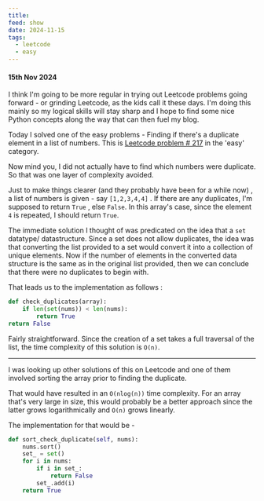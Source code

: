 ```yaml
---
title: 
feed: show
date: 2024-11-15
tags:
  - leetcode
  - easy
---
```

#### 15th Nov 2024

I think I'm going to be more regular in trying out Leetcode problems going forward - or grinding Leetcode, as the kids call it these days. 
I'm doing this mainly so my logical skills will stay sharp and I hope to find some nice Python concepts along the way that can then fuel my blog.

Today I solved one of the easy problems - Finding if there's a duplicate element in a list of numbers. This is [Leetcode problem # 217](https://leetcode.com/problems/contains-duplicate/) in the 'easy' category.


Now mind you, I did not actually have to find which numbers were duplicate. So that was one layer of complexity avoided.

Just to make things clearer (and they probably have been for a while now) , a list of numbers is given - say `[1,2,3,4,4]` . If there are any duplicates, I'm supposed to return `True` , else `False`. In this array's case, since the element `4` is repeated, I should return `True`.

The immediate solution I thought of was predicated on the idea that a `set` datatype/ datastructure. Since a set does not allow duplicates, the idea was that converting the list provided to a set would convert it into a collection of unique elements. 
Now if the number of elements in the converted data structure is the same as in the original list provided, then we can conclude that there were no duplicates to begin with. 

That leads us to the implementation as follows : 

```python
def check_duplicates(array):
	if len(set(nums)) < len(nums):  
	    return True  
return False

```

Fairly straightforward. 
Since the creation of a set takes a full traversal of the list, the time complexity of this solution is `O(n)`.

---

I was looking up other solutions of this on Leetcode and one of them involved sorting the array prior to finding the duplicate. 

That would have resulted in an `O(nlog(n))` time complexity. 
For an array that's very large in size, this would probably be a better approach since the latter grows logarithmically and `O(n)` grows linearly. 

The implementation for that would be - 

```python
def sort_check_duplicate(self, nums):  
    nums.sort()  
    set_ = set()  
    for i in nums:  
        if i in set_:  
            return False  
        set_.add(i)  
    return True
```